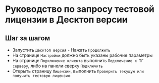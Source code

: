 # Руководство по запросу тестовой лицензии в Десктоп версии

## Шаг за шагом
- Запустить `Десктоп версия` - Нажать `Продолжить`
- На странице `Настройки` должно быть указаны рабочие параметры
- На странице `Подключение клиента` выполнить `Подключение к ТГ серверу`, либо на панели сверху `Подключить`
- Открыть страницу `Лицензии`, выполнить `Проверить текущую или получить тестовую лицензию`
